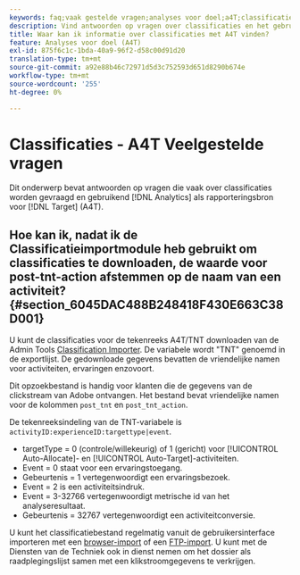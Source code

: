 ```yaml
---
keywords: faq;vaak gestelde vragen;analyses voor doel;a4T;classificaties;classificatie;classificaties importeur;post-tnt-action
description: Vind antwoorden op vragen over classificaties en het gebruiken van Analytics voor  [!DNL Target] (A4T). A4T lets you use Analytics reporting for [!DNL Target] activiteiten.
title: Waar kan ik informatie over classificaties met A4T vinden?
feature: Analyses voor doel (A4T)
exl-id: 875f6c1c-1bda-40a9-96f2-d58c00d91d20
translation-type: tm+mt
source-git-commit: a92e88b46c72971d5d3c752593d651d8290b674e
workflow-type: tm+mt
source-wordcount: '255'
ht-degree: 0%

---
```


# Classificaties - A4T Veelgestelde vragen

Dit onderwerp bevat antwoorden op vragen die vaak over classificaties worden gevraagd en gebruikend [!DNL Analytics] als rapporteringsbron voor [!DNL Target] (A4T).

## Hoe kan ik, nadat ik de Classificatieimportmodule heb gebruikt om classificaties te downloaden, de waarde voor post-tnt-action afstemmen op de naam van een activiteit? {#section_6045DAC488B248418F430E663C38D001}

U kunt de classificaties voor de tekenreeks A4T/TNT downloaden van de Admin Tools [Classification Importer](https://experienceleague.adobe.com/docs/analytics/components/classifications/classifications-importer/c-working-with-saint.html). De variabele wordt &quot;TNT&quot; genoemd in de exportlijst. De gedownloade gegevens bevatten de vriendelijke namen voor activiteiten, ervaringen enzovoort.

Dit opzoekbestand is handig voor klanten die de gegevens van de clickstream van Adobe ontvangen. Het bestand bevat vriendelijke namen voor de kolommen `post_tnt` en `post_tnt_action`.

De tekenreeksindeling van de TNT-variabele is `activityID:experienceID:targettype|event`.

* targetType = 0 (controle/willekeurig) of 1 (gericht) voor [!UICONTROL Auto-Allocate]- en [!UICONTROL Auto-Target]-activiteiten.
* Event = 0 staat voor een ervaringstoegang.
* Gebeurtenis = 1 vertegenwoordigt een ervaringsbezoek.
* Event = 2 is een activiteitsindruk.
* Event = 3-32766 vertegenwoordigt metrische id van het analyseresultaat.
* Gebeurtenis = 32767 vertegenwoordigt een activiteitconversie.

U kunt het classificatiebestand regelmatig vanuit de gebruikersinterface importeren met een [browser-import](https://docs.adobe.com/help/en/analytics/components/classifications/classifications-importer/browser-import.html) of een [FTP-import](https://docs.adobe.com/help/en/analytics/components/classifications/classifications-importer/import-file.html). U kunt met de Diensten van de Techniek ook in dienst nemen om het dossier als raadplegingslijst samen met een klikstroomgegevens te verkrijgen.
